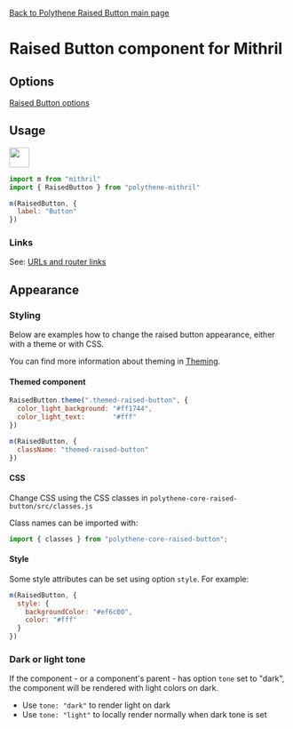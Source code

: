 [Back to Polythene Raised Button main page](../raised-button.md)

# Raised Button component for Mithril


## Options

[Raised Button options](../raised-button.md)


## Usage

<a href="https://jsfiddle.net/ArthurClemens/e6werwgv/" target="_blank"><img src="https://arthurclemens.github.io/assets/polythene/docs/try-out-green.gif" height="36" /></a>

~~~javascript
import m from "mithril"
import { RaisedButton } from "polythene-mithril"

m(RaisedButton, {
  label: "Button"
})
~~~

### Links

See: [URLs and router links](../../handling-urls.md)


## Appearance

### Styling

Below are examples how to change the raised button appearance, either with a theme or with CSS.

You can find more information about theming in  [Theming](../../theming.md).

#### Themed component

~~~javascript
RaisedButton.theme(".themed-raised-button", {
  color_light_background: "#ff1744",
  color_light_text:       "#fff"
})

m(RaisedButton, {
  className: "themed-raised-button"
})
~~~

#### CSS

Change CSS using the CSS classes in `polythene-core-raised-button/src/classes.js`

Class names can be imported with:

~~~javascript
import { classes } from "polythene-core-raised-button";
~~~

#### Style

Some style attributes can be set using option `style`. For example:

~~~javascript
m(RaisedButton, {
  style: {
    backgroundColor: "#ef6c00",
    color: "#fff"
  }
})
~~~

### Dark or light tone

If the component - or a component's parent - has option `tone` set to "dark", the component will be rendered with light colors on dark. 

* Use `tone: "dark"` to render light on dark
* Use `tone: "light"` to locally render normally when dark tone is set



